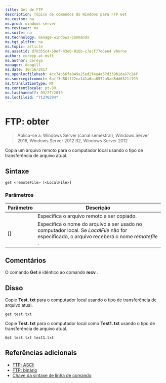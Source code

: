 ```yaml
---
title: Get de FTP
description: Tópico de comandos do Windows para FTP Get
ms.custom: na
ms.prod: windows-server
ms.reviewer: na
ms.suite: na
ms.technology: manage-windows-commands
ms.tgt_pltfrm: na
ms.topic: article
ms.assetid: d70355c4-58ef-43e0-916b-c7ecf77e6ee4 vhorne
author: coreyp-at-msft
ms.author: coreyp
manager: dongill
ms.date: 10/16/2017
ms.openlocfilehash: 4cc74b56fa849a25ed2f4e4a37d339b1da87c24f
ms.sourcegitcommit: 6aff3d88ff22ea141a6ea6572a5ad8dd6321f199
ms.translationtype: MT
ms.contentlocale: pt-BR
ms.lasthandoff: 09/27/2019
ms.locfileid: "71376394"
---
```

# <a name="ftp-get"></a>FTP: obter

>Aplica-se a: Windows Server (canal semestral), Windows Server 2016, Windows Server 2012 R2, Windows Server 2012

Copia um arquivo remoto para o computador local usando o tipo de transferência de arquivo atual.   
## <a name="syntax"></a>Sintaxe  
```  
get <remoteFile> [<LocalFile>]  
```  
### <a name="parameters"></a>Parâmetros  

|   Parâmetro   |                                                              Descrição                                                               |
|---------------|----------------------------------------------------------------------------------------------------------------------------------------|
| <remoteFile>  |                                                   Especifica o arquivo remoto a ser copiado.                                                   |
| [<LocalFile>] | Especifica o nome do arquivo a ser usado no computador local. Se *LocalFile* não for especificado, o arquivo receberá o nome *remotefile* . |

## <a name="remarks"></a>Comentários  
O comando **Get** é idêntico ao comando **recv** .  
## <a name="BKMK_Examples"></a>Disso  
Copie **Test. txt** para o computador local usando o tipo de transferência de arquivo atual.  
```  
get test.txt  
```  
Copie **Test. txt** para o computador local como **Test1. txt** usando o tipo de transferência de arquivo atual.  
```  
Get test.txt test1.txt  
```  
## <a name="additional-references"></a>Referências adicionais  
-   [FTP: ASCII](ftp-ascii.md)  
-   [FTP: binário](ftp-binary.md)  
-   [Chave da sintaxe de linha de comando](command-line-syntax-key.md)  
